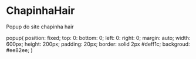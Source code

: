 # ChapinhaHair
Popup do site chapinha hair
<DOCTYPE html>
<html>
    <head>
         <title> Já Pagou Hora de Agendar</title>
         <meta charset=*gtf-8*>
    </style>
          popup(
          position: fixed;
          top: 0: bottom: 0;
          left: 0: right: 0;
          margin: auto;
          width: 600px;
          height: 200px;
          padding: 20px;
          border: solid 2px #deff1c;
          backgroud: #ee82ee;
      )
    </tytle>      
  </head>

</html>
    
